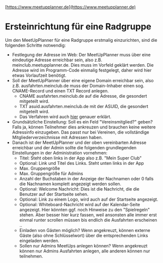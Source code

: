 [https://www.meetupplanner.de](https://www.meetupplanner.de)
# Ersteinrichtung für eine Radgruppe

Um den MeetUpPlanner für eine Radgruppe erstmalig einzurichten, sind die folgenden Schritte notwendig:
- Festlegung der Adresse im Web: Der MeetUpPlanner muss über eine eindeutige Adresse erreichbar sein, also z.B. meinclub.meetupplanner.de. Dies muss im Vorfeld geklärt werden. Die Adresse wird im Programm-Code einmalig festgelegt, daher wird hier etwas Vorlaufzeit benötigt. 
- Soll der MeetUpPlanner über eine eigene Domain erreichbar sein, also z.B. ausfahrten.meinclub.de muss der Domain-Inhaber einen sog. CNAME-Record und einen TXT Record anlegen. 
  - CNAME ausfahrten.meinclub.de auf die Adresse, die gesondert mitgeteilt wird.
  - TXT asuid.ausfahrten.meinclub.de mit der ASUID, die gesondert mitgeteilt wird.
  - Das Verfahren wird auch [hier](https://docs.microsoft.com/de-de/azure/app-service/app-service-web-tutorial-custom-domain#cname) genauer erklärt.
- Grundsätzliche Einstellung: Soll es ein Feld "Vereinsmitglied?" geben? Falls ja, können Teilnehmer dies ankreuzen und brauchen keine weitere Adressinfo einzugeben. Das passt nur bei Vereinen, die vollständige Mitgliederverzeichnisse mit Adressen haben.
- Danach ist der MeetUpPlanner und der oben vereinbarten Adresse erreichbar und der Admin sollte die folgenden grundlegenden Einstellungen in der Administration vornehmen:
  - Titel: Steht oben links in der App also z.B. "Mein Super Club"
  - Optional: Link und Titel des Links. Steht unten links in der App
  - Max. Gruppengröße
  - Max. Gruppengröße für Admins
  - Anzahl der Buchstaben in der Anzeige der Nachnamen oder 0 falls die Nachnamen komplett angezeigt werden sollen.
  - Optional: Welcome Nachricht: Dies ist die Nachricht, die die Benutzer auf der Startseite sehen. 
  - Optional: Link zu einem Logo, wird auch auf der Startseite angezeigt.
  - Optional: Whiteboard-Nachricht wird auf der Kalendar-Seite angezeigt. Hier könnten ggf. noch Hinweise zu den "Spielregeln" stehen. Aber besser hier kurz fassen, weil ansonsten alle immer erst einmal runter scrollen müssen bis endlich die Ausfahrten erscheinen ..
  - Einladen von Gästen möglich? Wenn angekreuzt, können externe Gäste (also ohne Schlüsselwort) über die entsprechenden Links eingeladen werden.
  - Sollen nur Admins MeetUps anlegen können? Wenn angekreuzt können nur Admins Ausfahrten anlegen, alle anderen können nur teilnehmen.
  
  
